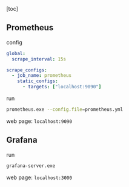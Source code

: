 [toc]

## Prometheus

config

```yml
global:
  scrape_interval: 15s

scrape_configs:
  - job_name: prometheus
    static_configs:
      - targets: ["localhost:9090"]
```

run

```bash
prometheus.exe --config.file=prometheus.yml
```

web page: `localhost:9090`



## Grafana

run

```bash
grafana-server.exe
```

web page: `localhost:3000`

